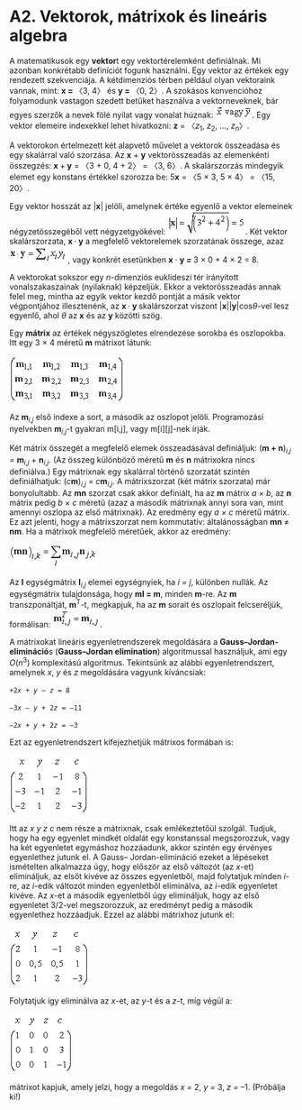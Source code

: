 <?xml version="1.0" encoding="UTF-8" standalone="no"?>

<html xmlns="http://www.w3.org/1999/xhtml"><head><meta name="generator" content="DocBook XSL Stylesheets V1.76.1"/></head><body><div class="section" title="A2. Vektorok, mátrixok és lineáris algebra"><div class="titlepage"><div><div><h1 class="title"><a id="id803663"/>A2. Vektorok, mátrixok és lineáris algebra</h1></div></div></div><p>A matematikusok egy <span class="strong"><strong>vektor</strong></span>t egy vektortérelemként definiálnak. Mi azonban konkrétabb definíciót fogunk használni. Egy vektor az értékek egy rendezett szekvenciája. A kétdimenziós térben például olyan vektoraink vannak, mint: <span class="strong"><strong>x = </strong></span>〈3, 4〉 és <span class="strong"><strong>y = </strong></span>〈0, 2〉. A szokásos konvencióhoz folyamodunk vastagon szedett betűket használva a vektorneveknek, bár egyes szerzők a nevek fölé nyilat vagy vonalat húznak: <span class="emphasis"><em> </em></span><span class="inlinemediaobject"><img src="math/mi-28-0001.gif" alt="A2. Vektorok, mátrixok és lineáris algebra"/></span>. Egy vektor elemeire indexekkel lehet hivatkozni: <span class="strong"><strong>z</strong></span> = 〈<span class="emphasis"><em>z</em></span><sub>1</sub>, <span class="emphasis"><em>z</em></span><sub>2</sub>, …, <span class="emphasis"><em>z<sub>n</sub></em></span>〉.</p><p>A vektorokon értelmezett két alapvető művelet a vektorok összeadása és egy skalárral való szorzása. Az <span class="strong"><strong>x</strong></span> + <span class="strong"><strong>y</strong></span> vektorösszeadás az elemenkénti összegzés: <span class="strong"><strong>x </strong></span>+<span class="strong"><strong> y</strong></span> = 〈3 + 0, 4 + 2〉 = 〈3, 6〉. A skalárszorzás mindegyik elemet egy konstans értékkel szorozza be: 5<span class="strong"><strong>x</strong></span> = 〈5 × 3, 5 × 4〉 = 〈15, 20〉.</p><p>Egy vektor hosszát az |<span class="strong"><strong>x</strong></span>| jelöli, amelynek értéke egyenlő a vektor elemeinek négyzetösszegéből vett négyzetgyökével: <span class="inlinemediaobject"><img src="math/mi-28-0002.gif" alt="A2. Vektorok, mátrixok és lineáris algebra"/></span>. Két vektor skalárszorzata, <span class="strong"><strong>x </strong></span>·<span class="strong"><strong> y</strong></span> a megfelelő vektorelemek szorzatának összege, azaz<span class="strong"><strong> </strong></span><span class="inlinemediaobject"><img src="math/mi-28-0003.gif" alt="A2. Vektorok, mátrixok és lineáris algebra"/></span>, vagy konkrét esetünkben <span class="strong"><strong>x</strong></span> · <span class="bold"><strong>y<span class="emphasis"><em> = </em></span></strong></span>3 × 0 + 4 × 2 = 8.</p><p>A vektorokat sokszor egy <span class="emphasis"><em>n</em></span>-dimenziós euklideszi tér irányított vonalszakaszainak (nyilaknak) képzeljük. Ekkor a vektorösszeadás annak felel meg, mintha az egyik vektor kezdő pontját a másik vektor végpontjához illesztenénk, az <span class="strong"><strong>x </strong></span>·<span class="bold"><strong> y<span class="emphasis"><em> </em></span></strong></span>skalárszorzat viszont |<span class="strong"><strong>x</strong></span>||<span class="strong"><strong>y</strong></span>|cos<span class="emphasis"><em>θ</em></span>-vel lesz egyenlő, ahol <span class="emphasis"><em>θ</em></span> az <span class="strong"><strong>x</strong></span> és az <span class="strong"><strong>y</strong></span> közötti szög.</p><p>Egy <span class="strong"><strong>mátrix</strong></span> az értékek négyszögletes elrendezése sorokba és oszlopokba. Itt egy 3 × 4 méretű <span class="strong"><strong>m</strong></span> mátrixot látunk:</p><p><span class="inlinemediaobject"><img src="math/mi-28-0004.gif" alt="A2. Vektorok, mátrixok és lineáris algebra"/></span></p><p>Az <span class="strong"><strong>m</strong></span><sub><span class="emphasis"><em>i</em></span>,<span class="emphasis"><em>j</em></span></sub> első indexe a sort, a második az oszlopot jelöli. Programozási nyelvekben <span class="strong"><strong>m</strong></span><sub><span class="emphasis"><em>i</em></span>,<span class="emphasis"><em>j</em></span></sub>-t gyakran m[i,j], vagy m[i][j]-nek írják.</p><p>Két mátrix összegét a megfelelő elemek összeadásával definiáljuk: (<span class="strong"><strong>m + n</strong></span>)<sub><span class="emphasis"><em>i</em></span>,<span class="emphasis"><em>j</em></span></sub><span class="emphasis"><em> = </em></span><span class="strong"><strong>m</strong></span><sub><span class="emphasis"><em>i</em></span>,<span class="emphasis"><em>j</em></span></sub> + <span class="strong"><strong>n</strong></span><sub><span class="emphasis"><em>i</em></span>,<span class="emphasis"><em>j</em></span></sub>. (Az összeg különböző méretű <span class="strong"><strong>m</strong></span> és <span class="strong"><strong>n</strong></span> mátrixokra nincs definiálva.) Egy mátrixnak egy skalárral történő szorzatát szintén definiálhatjuk: (<span class="emphasis"><em>c</em></span><span class="strong"><strong>m</strong></span>)<sub><span class="emphasis"><em>i</em></span>,<span class="emphasis"><em>j</em></span></sub> = <span class="emphasis"><em>c</em></span><span class="strong"><strong>m</strong></span><sub><span class="emphasis"><em>i</em></span>,<span class="emphasis"><em>j</em></span></sub>. A mátrixszorzat (két mátrix szorzata) már bonyolultabb. Az <span class="strong"><strong>mn</strong></span> szorzat csak akkor definiált, ha az <span class="strong"><strong>m</strong></span> mátrix <span class="emphasis"><em>a</em></span> × <span class="emphasis"><em>b</em></span>, az <span class="strong"><strong>n</strong></span> mátrix pedig<span class="emphasis"><em> b</em></span> × <span class="emphasis"><em>c</em></span> méretű (azaz a második mátrixnak annyi sora van, mint amennyi oszlopa az első mátrixnak). Az eredmény egy <span class="emphasis"><em>a </em></span>×<span class="emphasis"><em> c</em></span> méretű mátrix. Ez azt jelenti, hogy a mátrixszorzat nem kommutatív: általánosságban <span class="strong"><strong>mn </strong></span>≠<span class="strong"><strong> nm</strong></span>. Ha a mátrixok megfelelő méretűek, akkor az eredmény:</p><p><span class="inlinemediaobject"><img src="math/mi-28-0005.gif" alt="A2. Vektorok, mátrixok és lineáris algebra"/></span></p><p>Az <span class="strong"><strong>I</strong></span> egységmátrix <span class="strong"><strong>I</strong></span><sub><span class="emphasis"><em>i</em></span>,<span class="emphasis"><em>j</em></span></sub> elemei egységnyiek, ha <span class="emphasis"><em>i = j</em></span>, különben nullák. Az egységmátrix tulajdonsága, hogy <span class="strong"><strong>mI = m</strong></span>, minden <span class="strong"><strong>m</strong></span>-re. Az <span class="strong"><strong>m</strong></span> transzponáltját, <span class="strong"><strong>m</strong></span><sup>T</sup>-t, megkapjuk, ha az <span class="strong"><strong>m</strong></span> sorait és oszlopait felcseréljük, formálisan: <span class="inlinemediaobject"><img src="math/mi-28-0006.gif" alt="A2. Vektorok, mátrixok és lineáris algebra"/></span>.</p><p>A mátrixokat lineáris egyenletrendszerek megoldására a <span class="strong"><strong>Gauss–Jordan-elimináció</strong></span>s (<span class="strong"><strong>Gauss–Jordan elimination</strong></span>) algoritmussal használjuk, ami egy <span class="emphasis"><em>O</em></span>(<span class="emphasis"><em>n</em></span><sup>3</sup>) komplexitású algoritmus. Tekintsünk az alábbi egyenletrendszert, amelynek <span class="emphasis"><em>x</em></span>, <span class="emphasis"><em>y</em></span> és <span class="emphasis"><em>z</em></span> megoldására vagyunk kíváncsiak:</p><p><code class="code">+2<em><span class="remark">x</span></em> + <em><span class="remark">y</span></em> – <em><span class="remark">z</span></em> = 8</code></p><p><code class="code">–3<em><span class="remark">x</span></em> – <em><span class="remark">y</span></em> + 2<em><span class="remark">z</span></em> = –11</code></p><p><code class="code">–2<em><span class="remark">x</span></em> + <em><span class="remark">y</span></em> + 2<em><span class="remark">z</span></em> = –3</code></p><p>Ezt az egyenletrendszert kifejezhetjük mátrixos formában is:</p><p><span class="inlinemediaobject"><img src="math/mi-28-0007.gif" alt="A2. Vektorok, mátrixok és lineáris algebra"/></span></p><p>Itt az <span class="emphasis"><em>x</em></span> <span class="emphasis"><em>y</em></span> <span class="emphasis"><em>z</em></span> <span class="emphasis"><em>c</em></span> nem része a mátrixnak, csak emlékeztetőül szolgál. Tudjuk, hogy ha egy egyenlet mindkét oldalát egy konstanssal megszorozzuk, vagy ha két egyenletet egymáshoz hozzáadunk, akkor szintén egy érvényes egyenlethez jutunk el. A Gauss– Jordan-elimináció ezeket a lépéseket ismételten alkalmazza úgy, hogy először az első változót (az <span class="emphasis"><em>x</em></span>-et) elimináljuk, az elsőt kivéve az összes egyenletből, majd folytatjuk minden <span class="emphasis"><em>i</em></span>-re, az <span class="emphasis"><em>i</em></span>-edik változót minden egyenletből eliminálva, az <span class="emphasis"><em>i</em></span>-edik egyenletet kivéve. Az <span class="emphasis"><em>x</em></span>-et a második egyenletből úgy elimináljuk, hogy az első egyenletet 3/2-vel megszorozzuk, az eredményt pedig a második egyenlethez hozzáadjuk. Ezzel az alábbi mátrixhoz jutunk el:</p><p><span class="inlinemediaobject"><img src="math/mi-28-0008.gif" alt="A2. Vektorok, mátrixok és lineáris algebra"/></span></p><p>Folytatjuk így eliminálva az <span class="emphasis"><em>x</em></span>-et, az <span class="emphasis"><em>y</em></span>-t és a <span class="emphasis"><em>z</em></span>-t, míg végül a:</p><p><span class="inlinemediaobject"><img src="math/mi-28-0009.gif" alt="A2. Vektorok, mátrixok és lineáris algebra"/></span></p><p>mátrixot kapjuk, amely jelzi, hogy a megoldás <span class="emphasis"><em>x = </em></span>2, <span class="emphasis"><em>y = </em></span>3, <span class="emphasis"><em>z = </em></span>–1. (Próbálja ki!)</p></div></body></html>
